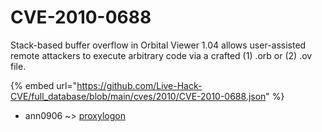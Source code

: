 # CVE-2010-0688

Stack-based buffer overflow in Orbital Viewer 1.04 allows user-assisted remote attackers to execute arbitrary code via a crafted (1) .orb or (2) .ov file.

{% embed url="https://github.com/Live-Hack-CVE/full_database/blob/main/cves/2010/CVE-2010-0688.json" %}


* ann0906 ~> [proxylogon](https://www.alice-snow.ru/2010/database/cve-2010-0688/proxylogon-ann0906)
